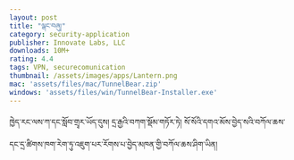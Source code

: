 ```yaml
---
layout: post
title: "ལྒང་བཞུ།"
category: security-application
publisher: Innovate Labs, LLC
downloads: 10M+
rating: 4.4
tags: VPN, securecomunication
thumbnail: /assets/images/apps/Lantern.png
mac: 'assets/files/mac/TunnelBear.zip'
windows: 'assets/files/win/TunnelBear-Installer.exe'
---
```



ཁྱེད་རང་ལས་ཀ་དང་སློབ་གྲྭར་ཡོད་དུས། དྲ་རྒྱའི་བཀག་སྡོམ་གཏོར་ཏེ། སོ་སོའི་དགའ་མོས་བྱེད་སའི་བཀོལ་ཆས་དང་དྲ་ཚིགས་ཁག་རེག་ཏུ་འཇུག་པར་རོགས་པ་བྱེད་མཁན་གྱི་བཀོལ་ཆས་ཤིག་ཡིན།